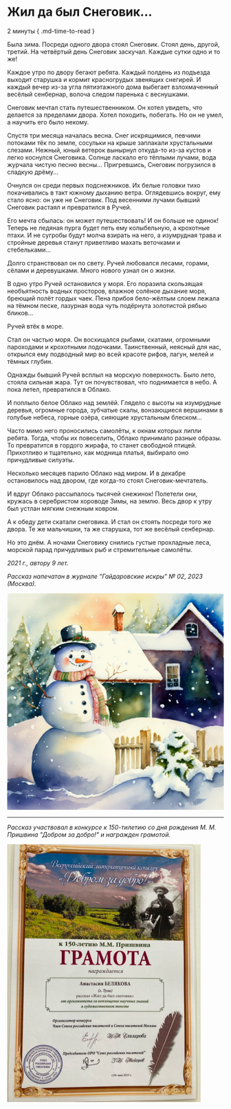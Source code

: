 # Жил да был Снеговик...

2 минуты
{ .md-time-to-read }

Была зима. Посреди одного двора стоял Снеговик. Стоял день, другой, третий. На четвёртый день Снеговик заскучал. Каждые сутки одно и то же!

Каждое утро по двору бегают ребята. Каждый полдень из подъезда выходит старушка и кормит красногрудых звенящих снегирей. И каждый вечер из-за угла пятиэтажного дома выбегает взлохмаченный весёлый сенбернар, волоча следом паренька с веснушками.

Снеговик мечтал стать путешественником. Он хотел увидеть, что делается за пределами двора. Хотел походить, побегать. Но он не умел, а научить его было некому.

Спустя три месяца началась весна. Снег искрящимися, певчими потоками тёк по земле, сосульки на крыше заплакали хрустальными слезами. Нежный, юный ветерок вынырнул откуда-то из-за кустов и легко коснулся Снеговика. Солнце ласкало его тёплыми лучами, вода журчала чистую песню весны... Пригревшись, Снеговик погрузился в сладкую дрёму...

Очнулся он среди первых подснежников. Их белые головки тихо покачивались в такт южному дыханию ветра. Оглядевшись вокруг, ему стало ясно: он уже не Снеговик. Под весенними лучами бывший Снеговик растаял и превратился в Ручей.

Его мечта сбылась: он может путешествовать! И он больше не одинок! Теперь не ледяная пурга будет петь ему колыбельную, а крохотные птахи. И не сугробы будут молча взирать на него, а изумрудная трава и стройные деревья станут приветливо махать веточками и стебельками...

Долго странствовал он по свету. Ручей любовался лесами, горами, сёлами и деревушками. Много нового узнал он о жизни.

В одно утро Ручей остановился у моря.
Его поразила скользящая необъятность водных просторов, влажное солёное дыхание моря, бреющий полёт гордых чаек. Пена прибоя бело-жёлтым слоем лежала на тёмном песке, лазурная вода чуть подёрнута золотистой рябью бликов...

Ручей втёк в море.

Стал он частью моря. Он восхищался рыбами, скатами, огромными пароходами и крохотными лодочками. Таинственный, неясный для нас, открылся ему подводный мир во всей красоте рифов, лагун, мелей и тёмных глубин.

Однажды бывший Ручей всплыл на морскую поверхность. Было лето, стояла сильная жара.
Тут он почувствовал, что поднимается в небо. А пока летел, превратился в Облако.

И поплыло белое Облако над землёй. Глядело с высоты на изумрудные деревья, огромные города, зубчатые скалы, вонзающиеся вершинами в голубые небеса, горные озёра, сияющие хрустальным блеском...

Часто мимо него проносились самолёты, к окнам которых липли ребята. Тогда, чтобы их повеселить, Облако принимало разные образы. То превратится в гордого жирафа, то станет свободной птицей. Прихотливо и тщательно, как модница платья, выбирало оно причудливые силуэты.

Несколько месяцев парило Облако над миром. И в декабре остановилось над двором, где когда-то стоял Снеговик-мечтатель.

И вдруг Облако рассыпалось тысячей снежинок!
Полетели они, кружась в серебристом хороводе Зимы, на землю. Весь двор к утру был устлан мягким снежным ковром.

А к обеду дети скатали снеговика. И стал он стоять посреди того же двора. Те же мальчишки, та же старушка, тот же весёлый сенбернар.

Но это днём. А ночами Снеговику снились густые прохладные леса, морской парад причудливых рыб и стремительные самолёты.

*2021 г., автору 9 лет.*

*Рассказ напечатан в журнале "Гайдаровские искры" № 02, 2023 (Москва).*

![Снеговик](../images/snowman.jpg)

***

*Рассказ участвовал в конкурсе к 150-тилетию со дня рождения М. М. Пришвина "Добром за добро!" и награжден грамотой.*

![Грамота Добром за Добро](../images/achievements/gramota-Good-for-good.jpg)
